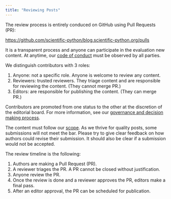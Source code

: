 ```yaml
---
title: "Reviewing Posts"
---
```


The review process is entirely conduced on GitHub using Pull Requests (PR):

https://github.com/scientific-python/blog.scientific-python.org/pulls

It is a transparent process and anyone can participate in the evaluation new
content. At anytime, our
[code of conduct](https://scientific-python.org/code_of_conduct/)
must be observed by all parties.

We distinguish contributors with 3 roles:

1. Anyone: not a specific role. Anyone is welcome to review any content.
2. Reviewers: trusted reviewers. They triage content and are responsible for
   reviewing the content. (They cannot merge PR.)
3. Editors: are responsible for publishing the content. (They can merge PR.)

Contributors are promoted from one status to the other at the discretion of the
editorial board. For more information, see our
[governance and decision making process](/about/governance).

The content must follow our [scope](/about/submit#scope).
As we thrive for quality posts, some submissions will not meet the bar.
Please try to give clear feedback on how authors could revise their
submission. It should also be clear if a submission would not be accepted.

The review timeline is the following:

1. Authors are making a Pull Request (PR).
2. A reviewer triages the PR. A PR cannot be closed without justification.
3. Anyone review the PR.
4. Once the review is done and a reviewer approves the PR, editors make
   a final pass.
5. After an editor approval, the PR can be scheduled for publication.
